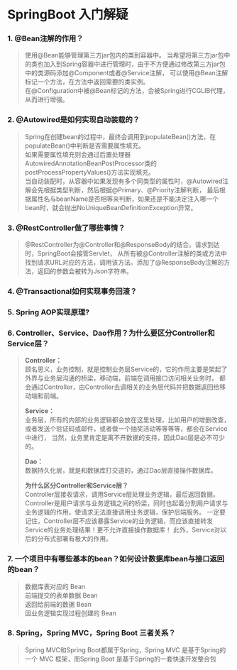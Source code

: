 # SpringBoot 入门解疑

### 1. @Bean注解的作用？
> 使用@Bean能够管理第三方jar包内的类到容器中。
当希望将第三方jar包中的类也加入到Spring容器中进行管理时，由于不方便通过修改第三方jar包中的类源码添加@Component或者@Service注解，
可以使用@Bean注解标记一个方法，在方法中返回需要的类实例。<br>
在@Configuration中被@Bean标记的方法，会被Spring进行CGLIB代理，从而进行增强。
### 2. @Autowired是如何实现自动装载的？
> Spring在创建bean的过程中，最终会调用到populateBean()方法，在populateBean()中判断是否需要属性填充。<br>
如果需要属性填充则会通过后置处理器AutowiredAnnotationBeanPostProcessor类的postProcessPropertyValues()方法实现填充。<br>
当自动装配时，从容器中如果发现有多个同类型的属性时，@Autowired注解会先根据类型判断，然后根据@Primary、@Priority注解判断，
最后根据属性名与beanName是否相等来判断，如果还是不能决定注入哪一个bean时，就会抛出NoUniqueBeanDefinitionException异常。
### 3. @RestController做了哪些事情？
> @RestController为@Controller和@ResponseBody的结合。请求到达时，SpringBoot会接管Servlet，
从所有被@Controller注解的类或方法中找到请求URL对应的方法，调用该方法。添加了@ResponseBody注解的方法，返回的参数会被转为Json字符串。
### 4. @Transactional如何实现事务回滚？
### 5. Spring AOP实现原理?
### 6. Controller、Service、Dao作用？为什么要区分Controller和Service层？
> **Controller：**<br>
顾名思义，业务控制，就是控制业务层Service的，它的作用主要是架起了外界与业务层沟通的桥梁，移动端，前端在调用接口访问相关业务时，
都会通过Controller，由Controller去调相关的业务层代码并把数据返回给移动端和前端。
> 
> **Service：**<br>
业务层，所有的内部的业务逻辑都会放在这里处理，比如用户的增删改查，或者发送个验证码或邮件，或者做一个抽奖活动等等等等，都会在Service中进行，
当然，业务里肯定是离不开数据的支持，因此Dao层是必不可少的。
> 
> **Dao：**<br>
数据持久化层，就是和数据库打交道的，通过Dao层直接操作数据库。
>
> **为什么区分Controller和Service层？**<br>
> Controller层接收请求，调用Service层处理业务逻辑，最后返回数据。
Controller是用户请求与业务逻辑之间的桥梁，同时也起着分割用户请求与业务逻辑的作用，使请求无法直接调用业务逻辑，保护后端服务。
一定要记住，Controller层不应该暴露Service的业务逻辑，而应该直接转发Service的业务处理结果！更不允许直接操作数据库！
此外，Service对以后的分布式部署有极大的作用。

### 7. 一个项目中有哪些基本的bean？如何设计数据库bean与接口返回的bean？
> 数据库表对应的 Bean<br>
> 前端提交的表单数据 Bean<br>
> 返回给前端的数据 Bean<br>
> 因业务逻辑实现过程创建的 Bean
### 8. Spring，Spring MVC，Spring Boot 三者关系？
> Spring MVC和Spring Boot都属于Spring，Spring MVC 是基于Spring的一个 MVC 框架，而Spring Boot 是基于Spring的一套快速开发整合包